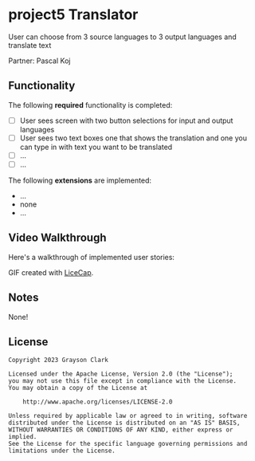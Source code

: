 # project5 Translator

User can choose from 3 source languages to 3 output languages and translate text

Partner: Pascal Koj

## Functionality

The following **required** functionality is completed:

* [ ] User sees screen with two button selections for input and output languages
* [ ] User sees two text boxes one that shows the translation and one you can type in with text you want to be translated
* [ ] ...
* [ ] ...

The following **extensions** are implemented:

* ...
* none
* ...

## Video Walkthrough



Here's a walkthrough of implemented user stories:


GIF created with [LiceCap](http://www.cockos.com/licecap/).

## Notes

None!


## License

    Copyright 2023 Grayson Clark

    Licensed under the Apache License, Version 2.0 (the "License");
    you may not use this file except in compliance with the License.
    You may obtain a copy of the License at

        http://www.apache.org/licenses/LICENSE-2.0

    Unless required by applicable law or agreed to in writing, software
    distributed under the License is distributed on an "AS IS" BASIS,
    WITHOUT WARRANTIES OR CONDITIONS OF ANY KIND, either express or implied.
    See the License for the specific language governing permissions and
    limitations under the License.